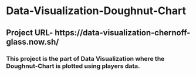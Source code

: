 # Data-Visualization-Doughnut-Chart

<h2>Project URL- https://data-visualization-chernoff-glass.now.sh/</h2>
<h3>This project is the part of Data Visualization where the Doughnut-Chart is plotted using players data.</h3>

